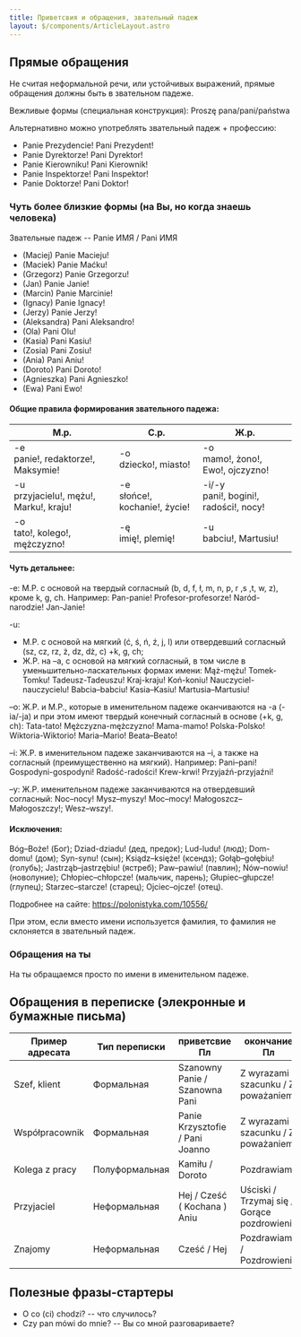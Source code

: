```yaml
---
title: Приветсвия и обращения, звательный падеж
layout: $/components/ArticleLayout.astro
---
```


## Прямые обращения
Не считая неформальной речи, или устойчивых выражений, прямые обращения
должны быть в звательном падеже.

Вежливые формы (специальная конструкция):
Proszę pana/pani/państwa

Альтернативно можно употреблять звательный падеж + профессию:

- Panie Prezydencie! Pani Prezydent!
- Panie Dyrektorze! Pani Dyrektor!
- Panie Kierowniku! Pani Kierownik!
- Panie Inspektorze! Pani Inspektor!
- Panie Doktorze! Pani Doktor!

### Чуть более близкие формы (на Вы, но когда знаешь человека)
Звательные падеж -- Panie ИМЯ / Pani ИМЯ

- (Maciej) Panie Macieju!
- (Maciek) Panie Maćku!
- (Grzegorz) Panie Grzegorzu!
- (Jan) Panie Janie!
- (Marcin) Panie Marcinie!
- (Ignacy) Panie Ignacy!
- (Jerzy) Panie Jerzy!
- (Aleksandra) Pani Aleksandro!
- (Ola) Pani Olu!
- (Kasia) Pani Kasiu!
- (Zosia) Pani Zosiu!
- (Ania) Pani Aniu!
- (Doroto) Pani Doroto!
- (Agnieszka) Pani Agnieszko!
- (Ewa) Pani Ewo!

#### Общие правила формирования звательного падежа:

| М.р.                                        |  С.р.                              | Ж.р.                                       |
|---------------------------------------------|------------------------------------|--------------------------------------------|
| -e<br />panie!, redaktorze!, Maksymie!      | -o<br />dziecko!, miasto!          | -o<br />mamo!, żono!, Ewo!, ojczyzno!      |
| -u<br />przyjacielu!, mężu!, Marku!, kraju! | -e<br />słońce!, kochanie!, życie! | -i/-y<br />pani!, bogini!, radości!, nocy! |
| -o <br />tato!, kolego!, mężczyzno!         | -ę<br />imię!, plemię!             | -u<br />babciu!, Martusiu!                 |

#### Чуть детальнее:

-e: М.Р. с основой на твердый согласный (b, d, f, ł, m, n, p, r ,s ,t, w, z), кроме k, g, ch.
Например:
Pan-panie! Profesor-profesorze! Naród-narodzie! Jan-Janie!

-u:
 - М.Р. с основой на мягкий (ć, ś, ń, ź, j, l) или отвердевший согласный (sz, cz, rz, ż, dz, dż, с) +k, g, ch;
 - Ж.Р. на –a, с основой на мягкий согласный, в том числе в уменьшительно-ласкательных формах имени:
Mąż-mężu! Tomek-Tomku! Tadeusz-Tadeuszu! Kraj-kraju! Koń-koniu! Nauczyciel-nauczycielu!
Babcia–babciu! Kasia–Kasiu! Martusia–Martusiu!

–o: Ж.Р. и М.Р., которые в именительном падеже оканчиваются на -а (-ia/-ja) и при этом имеют твердый конечный согласный в основе (+k, g, ch):
Tata-tato! Mężczyzna-mężczyzno! Mama-mamo! Polska-Polsko! Wiktoria-Wiktorio! Maria–Mario! Beata–Beato!

–i: Ж.Р. в именительном падеже заканчиваются на –i, а также на согласный (преимущественно на мягкий). Например:
Pani–pani! Gospodyni-gospodyni! Radość-radości! Krew-krwi! Przyjaźń-przyjaźni!

–y: Ж.Р. именительном падеже заканчиваются на отвердевший согласный:
Noc–nocy! Mysz–myszy! Moc–mocy! Małogoszcz–Małogoszczy!; Wesz–wszy!.

#### Исключения:
Bóg–Boże! (Бог); Dziad-dziadu! (дед, предок); Lud-ludu! (люд); Dom-domu! (дом); Syn-synu! (сын); Ksiądz–księże! (ксендз); Gołąb–gołębiu! (голубь); Jastrząb–jastrzębiu! (ястреб); Paw–pawiu! (павлин); Nów–nowiu! (новолуние); Chłopiec–chłopcze! (мальчик, парень); Głupiec–głupcze! (глупец); Starzec–starcze! (старец); Ojciec–ojcze! (отец).

Подробнее на сайте: https://polonistyka.com/10556/

При этом, если вместо имени используется фамилия, то фамилия не склоняется в звательный падеж.

### Обращения на ты

На ты обращаемся просто по имени в именительном падеже.

## Обращения в переписке (элекронные и бумажные письма)

| Пример адресата | Тип переписки  | приветсвие Пл                   | окончание Пл                                | приветсвие Англ    | окончание Англ              |
|-----------------|----------------|---------------------------------|---------------------------------------------|--------------------|-----------------------------|
| Szef, klient    | Формальная     | Szanowny Panie / Szanowna Pani  | Z wyrazami szacunku / Z poważaniem          | Dear Sir / Madam   | Yours sincerely             |
| Współpracownik  | Формальная     | Panie Krzysztofie / Pani Joanno | Z wyrazami szacunku / Z poważaniem          | Krzysztof / Joanna | Kind regards / Best Regards |
| Kolega z pracy  | Полуформальная | Kamiłu / Doroto                 | Pozdrawiam                                  | Kamil, Dorota      | Regards                     |
| Przyjaciel      | Неформальная   | Hej / Cześć ( Kochana ) Aniu    | Uściski / Trzymaj się / Gorące pozdrowienia | Dear Ania          | Best wishes                 |
| Znajomy         | Неформальная   | Cześć / Hej                     | Pozdrawiam /  Pozdrowienia                  | Hi, Hello          | Cheers                      |

## Полезные фразы-стартеры

- O co (ci) chodzi? -- что случилось?
- Czy pan mówi do mnie? -- Вы со мной разговариваете?

